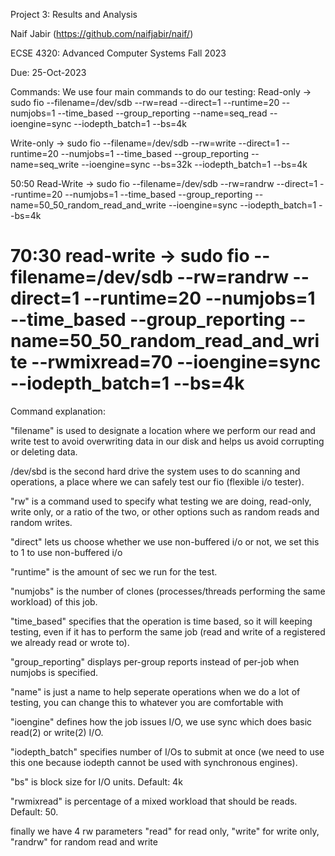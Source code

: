 Project 3: Results and Analysis

Naif Jabir (https://github.com/naifjabir/naif/)

ECSE 4320: Advanced Computer Systems Fall 2023

Due: 25-Oct-2023

Commands:
We use four main commands to do our testing:
Read-only -> sudo fio --filename=/dev/sdb --rw=read --direct=1 --runtime=20 --numjobs=1 --time_based --group_reporting --name=seq_read --ioengine=sync --iodepth_batch=1 --bs=4k

Write-only -> sudo fio --filename=/dev/sdb --rw=write --direct=1 --runtime=20 --numjobs=1 --time_based --group_reporting --name=seq_write --ioengine=sync --bs=32k --iodepth_batch=1 --bs=4k

50:50 Read-Write -> sudo fio --filename=/dev/sdb --rw=randrw --direct=1 --runtime=20 --numjobs=1 --time_based --group_reporting --name=50_50_random_read_and_write --ioengine=sync --iodepth_batch=1 --bs=4k

70:30 read-write -> sudo fio --filename=/dev/sdb --rw=randrw --direct=1 --runtime=20 --numjobs=1 --time_based --group_reporting --name=50_50_random_read_and_write --rwmixread=70 --ioengine=sync --iodepth_batch=1 --bs=4k
==========================================================================================================================================================================
Command explanation:

"filename" is used to designate a location where we perform our read and write test to avoid overwriting data in our disk and helps us avoid corrupting or deleting data.

/dev/sbd is the second hard drive the system uses to do scanning and operations, a place where we can safely test our fio (flexible i/o tester).

"rw" is a command used to specify what testing we are doing, read-only, write only, or a ratio of the two, or other options such as random reads and random writes.

"direct" lets us choose whether we use non-buffered i/o or not, we set this to 1 to use non-buffered i/o

"runtime" is the amount of sec we run for the test.

"numjobs" is the number of clones (processes/threads performing the same workload) of this job.

"time_based" specifies that the operation is time based, so it will keeping testing, even if it has to perform the same job (read and write of a registered we already read 
or wrote to).

"group_reporting" displays per-group reports instead of per-job when numjobs is specified.

"name" is just a name to help seperate operations when we do a lot of testing, you can change this to whatever you are comfortable with

"ioengine" defines how the job issues I/O, we use sync which does basic read(2) or write(2) I/O.

"iodepth_batch" specifies number of I/Os to submit at once (we need to use this one because iodepth cannot be used with synchronous engines).

"bs" is block size for I/O units. Default: 4k

"rwmixread" is percentage of a mixed workload that should be reads. Default: 50.

finally we have 4 rw parameters "read" for read only, "write" for write only, "randrw" for random read and write

